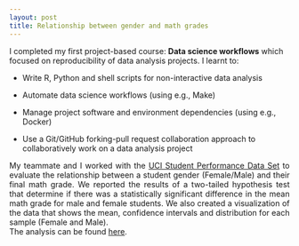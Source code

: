 ```yaml
---
layout: post
title: Relationship between gender and math grades
---
```


 
I completed my first project-based course: **Data science workflows** which focused on reproducibility of data analysis projects. I learnt to: 
<br>
  
- Write R, Python and shell scripts for non-interactive data analysis

- Automate data science workflows (using e.g., Make)

- Manage project software and environment dependencies (using e.g., Docker)

- Use a Git/GitHub forking-pull request collaboration approach to collaboratively work on a data analysis project

<div align="justify">  
My teammate and I worked with the <a href="https://archive.ics.uci.edu/ml/datasets/Student+Performance"> UCI Student Performance Data Set</a> to evaluate the relationship between a student gender (Female/Male) and their final math grade.
We reported the results of a two-tailed hypothesis test that determine if there was a statistically significant difference in the mean math grade for male and female students. We also created a visualization of the data that shows the mean, confidence intervals and distribution for each sample (Female and Male). 
<br>
The analysis can be found <a href="https://github.com/UBC-MDS/ellognea-smwatts-student-performance">here</a>.
</div>  
 
